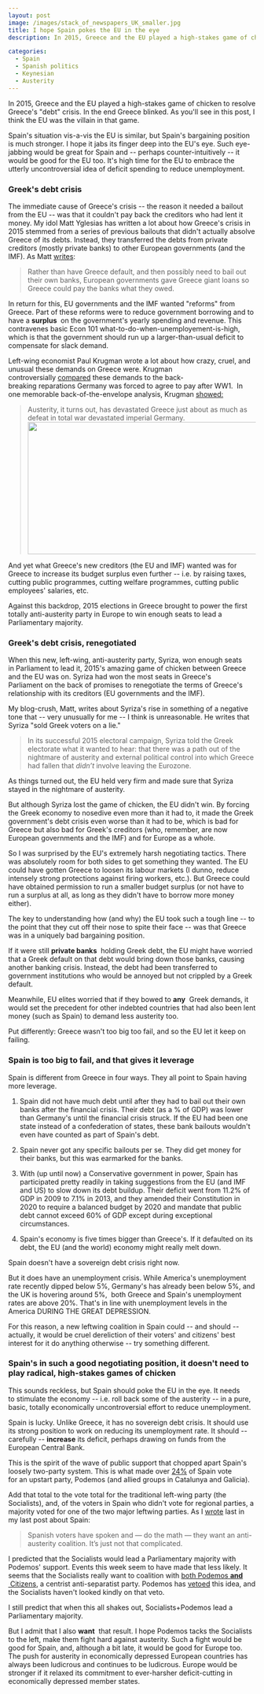```yaml
---
layout: post
image: /images/stack_of_newspapers_UK_smaller.jpg
title: I hope Spain pokes the EU in the eye
description: In 2015, Greece and the EU played a high-stakes game of chicken to resolve Greece's "debt" crisis. As you'll see in this post, I think the EU was the villain in that game.

categories:
  - Spain
  - Spanish politics
  - Keynesian
  - Austerity
---
```


In 2015, Greece and the EU played a high-stakes game of chicken to resolve Greece's "debt" crisis. In the end Greece blinked. As you'll see in this post, I think the EU was the villain in that game.

Spain's situation vis-a-vis the EU is similar, but Spain's bargaining position is much stronger. I hope it jabs its finger deep into the EU's eye. Such eye-jabbing would be great for Spain and -- perhaps counter-intuitively -- it would be good for the EU too. It's high time for the EU to embrace the utterly uncontroversial idea of deficit spending to reduce unemployment.

### Greek's debt crisis

The immediate cause of Greece's crisis -- the reason it needed a bailout from the EU -- was that it couldn't pay back the creditors who had lent it money. My idol Matt Yglesias has written a lot about how Greece's crisis in 2015 stemmed from a series of previous bailouts that didn't actually absolve Greece of its debts. Instead, they transferred the debts from private creditors (mostly private banks) to other European governments (and the IMF). As Matt <a href="http://www.vox.com/2015/6/30/8868363/greece-crisis-default-austerity" target="_blank">writes</a>:

>Rather than have Greece default, and then possibly need to bail out their own banks, European governments gave Greece giant loans so Greece could pay the banks what they owed.

In return for this, EU governments and the IMF wanted "reforms" from Greece. Part of these reforms were to reduce government borrowing and to have a **surplus**  on the government's yearly spending and revenue. This contravenes basic Econ 101 what-to-do-when-unemployement-is-high, which is that the government should run up a larger-than-usual deficit to compensate for slack demand.

Left-wing economist Paul Krugman wrote a lot about how crazy, cruel, and unusual these demands on Greece were. Krugman controversially <a href="http://www.nytimes.com/2015/02/16/opinion/paul-krugman-weimar-on-the-aegean.html" target="_blank">compared</a> these demands to the back-breaking reparations Germany was forced to agree to pay after WW1.  In one memorable back-of-the-envelope analysis, Krugman <a href="http://krugman.blogs.nytimes.com/2015/02/15/weimar-and-greece-continued/" target="_blank">showed:</a>

>Austerity, it turns out, has devastated Greece just about as much as defeat in total war devastated imperial Germany.<img src="https://ci3.googleusercontent.com/proxy/9OaviIVqRiUPfWM_fJ8Zp8Pwj5w_Sc0MivacQGpiJxR8A3juRec2sU2UPIwTIOL5fEtrFDNvdBDEcB1j5l7U-OCffMlTroRTBbTB_pbWc4lt7Re73rgdLP0vfqzIlzPFljxpgfqh7Q=s0-d-e1-ft#https://foodandpoliticking.files.wordpress.com/2016/02/021515krugman1-blog480.png" width="480" height="269" />

And yet what Greece's new creditors (the EU and IMF) wanted was for Greece to increase its budget surplus even further -- i.e. by raising taxes, cutting public programmes, cutting welfare programmes, cutting public employees' salaries, etc.

Against this backdrop, 2015 elections in Greece brought to power the first totally anti-austerity party in Europe to win enough seats to lead a Parliamentary majority.

### Greek's debt crisis, renegotiated

When this new, left-wing, anti-austerity party, Syriza, won enough seats in Parliament to lead it, 2015's amazing game of chicken between Greece and the EU was on. Syriza had won the most seats in Greece's Parliament on the back of promises to renegotiate the terms of Greece's relationship with its creditors (EU governments and the IMF).

My blog-crush, Matt, writes about Syriza's rise in something of a negative tone that -- very unusually for me -- I think is unreasonable. He writes that Syriza "sold Greek voters on a lie."
>In its successful 2015 electoral campaign, Syriza told the Greek electorate what it wanted to hear: that there was a path out of the nightmare of austerity and external political control into which Greece had fallen that <i>didn’t</i> involve leaving the Eurozone.

As things turned out, the EU held very firm and made sure that Syriza stayed in the nightmare of austerity.

But although Syriza lost the game of chicken, the EU didn't win. By forcing the Greek economy to nosedive even more than it had to, it made the Greek government's debt crisis even worse than it had to be, which is bad for Greece but also bad for Greek's creditors (who, remember, are now European governments and the IMF) and for Europe as a whole.

So I was surprised by the EU's extremely harsh negotiating tactics. There was absolutely room for both sides to get something they wanted. The EU could have gotten Greece to loosen its labour markets (I dunno, reduce intensely strong protections against firing workers, etc.). But Greece could have obtained permission to run a smaller budget surplus (or not have to run a surplus at all, as long as they didn't have to borrow more money either).

The key to understanding how (and why) the EU took such a tough line -- to the point that they cut off their nose to spite their face -- was that Greece was in a uniquely bad bargaining position.

If it were still **private banks**  holding Greek debt, the EU might have worried that a Greek default on that debt would bring down those banks, causing another banking crisis. Instead, the debt had been transferred to government institutions who would be annoyed but not crippled by a Greek default.

Meanwhile, EU elites worried that if they bowed to **any**  Greek demands, it would set the precedent for other indebted countries that had also been lent money (such as Spain) to demand less austerity too.

Put differently: Greece wasn't too big too fail, and so the EU let it keep on failing.

### Spain is too big to fail, and that gives it leverage

Spain is different from Greece in four ways. They all point to Spain having more leverage.

1. Spain did not have much debt until after they had to bail out their own banks after the financial crisis. Their debt (as a % of GDP) was lower than Germany's until the financial crisis struck. If the EU had been one state instead of a confederation of states, these bank bailouts wouldn't even have counted as part of Spain's debt.

2. Spain never got any specific bailouts per se. They did get money for their banks, but this was earmarked for the banks.

3. With (up until now) a Conservative government in power, Spain has participated pretty readily in taking suggestions from the EU (and IMF and US) to slow down its debt buildup. Their deficit went from 11.2% of GDP in 2009 to 7.1% in 2013, and they amended their Constitution in 2020 to require a balanced budget by 2020 and mandate that public debt cannot exceed 60% of GDP except during exceptional circumstances.

4. Spain's economy is five times bigger than Greece's. If it defaulted on its debt, the EU (and the world) economy might really melt down.

Spain doesn't have a sovereign debt crisis right now.

But it does have an unemployment crisis. While America's unemployment rate recently dipped below 5%, Germany's has already been below 5%, and the UK is hovering around 5%,  both Greece and Spain's unemployment rates are above 20%. That's in line with unemployment levels in the America DURING THE GREAT DEPRESSION.

For this reason, a new leftwing coalition in Spain could -- and should -- actually, it would be cruel dereliction of their voters' and citizens' best interest for it do anything otherwise -- try something different.

### Spain's in such a good negotiating position, it doesn't need to play radical, high-stakes games of chicken

This sounds reckless, but Spain should poke the EU in the eye. It needs to stimulate the economy -- i.e. roll back some of the austerity -- in a pure, basic, totally economically uncontroversial effort to reduce unemployment.

Spain is lucky. Unlike Greece, it has no sovereign debt crisis. It should use its strong position to work on reducing its unemployment rate. It should -- carefully -- **increase**  its deficit, perhaps drawing on funds from the European Central Bank.

This is the spirit of the wave of public support that chopped apart Spain's loosely two-party system. This is what made over <a href="http://elpais.com/elpais/2015/12/20/media/1450594744_312762.html" target="_blank">24%</a> of Spain vote for an upstart party, Podemos (and allied groups in Catalunya and Galicia).

Add that total to the vote total for the traditional left-wing party (the Socialists), and, of the voters in Spain who didn't vote for regional parties, a majority voted for one of the two major leftwing parties. As I <a href="https://foodandpoliticking.wordpress.com/2016/01/27/spanish-politics-its-really-not-that-comlicated/" target="_blank">wrote</a> last in my last post about Spain:

>Spanish voters have spoken and — do the math — they want an anti-austerity coalition. It’s just not that complicated.

I predicted that the Socialists would lead a Parliamentary majority with Podemos' support. Events this week seem to have made that less likely. It seems that the Socialists really want to coalition with <a href="http://elpais.com/m/politica/2016/02/05/actualidad/1454694811_748837.html" target="_blank">both Podemos **and**  Citizens</a>, a centrist anti-separatist party. Podemos has <a href="http://elpais.com/m/politica/2016/02/05/actualidad/1454674257_278549.html" target="_blank">vetoed</a> this idea, and the Socialists haven't looked kindly on that veto.

I still predict that when this all shakes out, Socialists+Podemos lead a Parliamentary majority.

But I admit that I also **want**  that result. I hope Podemos tacks the Socialists to the left, make them fight hard against austerity. Such a fight would be good for Spain, and, although a bit late, it would be good for Europe too. The push for austerity in economically depressed European countries has always been ludicrous and continues to be ludicrous. Europe would be stronger if it relaxed its commitment to ever-harsher deficit-cutting in economically depressed member states.
